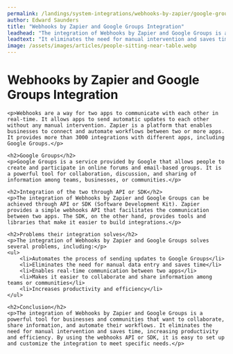 ```yaml
---
permalink: /landings/system-integrations/webhooks-by-zapier/google-groups
author: Edward Saunders
title: "Webhooks by Zapier and Google Groups Integration"
leadhead: "The integration of Webhooks by Zapier and Google Groups is a powerful tool for businesses and communities that want to collaborate, share information, and automate their workflows"
leadtext: "It eliminates the need for manual intervention and saves time, increasing productivity and efficiency. By using the webhooks API or SDK, it is easy to set up and customize the integration to meet specific needs."
image: /assets/images/articles/people-sitting-near-table.webp
---
```

<div class="arttext">	<h1>Webhooks by Zapier and Google Groups Integration</h1>

	<p>Webhooks are a way for two apps to communicate with each other in real-time. It allows apps to send automatic updates to each other without any manual intervention. Zapier is a platform that enables businesses to connect and automate workflows between two or more apps. It provides more than 3000 integrations with different apps, including Google Groups.</p>

	<h2>Google Groups</h2>
	<p>Google Groups is a service provided by Google that allows people to create and participate in online forums and email-based groups. It is a powerful tool for collaboration, discussion, and sharing of information among teams, businesses, or communities.</p>

	<h2>Integration of the two through API or SDK</h2>
	<p>The integration of Webhooks by Zapier and Google Groups can be achieved through API or SDK (Software Development Kit). Zapier provides a simple webhooks API that facilitates the communication between two apps. The SDK, on the other hand, provides tools and libraries that make it easier to build integrations.</p>

	<h2>Problems their integration solves</h2>
	<p>The integration of Webhooks by Zapier and Google Groups solves several problems, including:</p>
	<ul>
		<li>Automates the process of sending updates to Google Groups</li>
		<li>Eliminates the need for manual data entry and saves time</li>
		<li>Enables real-time communication between two apps</li>
		<li>Makes it easier to collaborate and share information among teams or communities</li>
		<li>Increases productivity and efficiency</li>
	</ul>

	<h2>Conclusion</h2>
	<p>The integration of Webhooks by Zapier and Google Groups is a powerful tool for businesses and communities that want to collaborate, share information, and automate their workflows. It eliminates the need for manual intervention and saves time, increasing productivity and efficiency. By using the webhooks API or SDK, it is easy to set up and customize the integration to meet specific needs.</p>
</div>